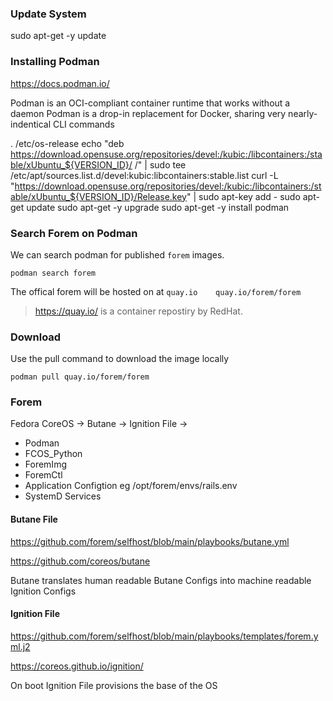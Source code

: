 ### Update System

sudo apt-get -y update

### Installing Podman

https://docs.podman.io/

Podman is an OCI-compliant container runtime that works without a daemon
Podman is a drop-in replacement for Docker, sharing very nearly-indentical CLI commands

. /etc/os-release
echo "deb https://download.opensuse.org/repositories/devel:/kubic:/libcontainers:/stable/xUbuntu_${VERSION_ID}/ /" | sudo tee /etc/apt/sources.list.d/devel:kubic:libcontainers:stable.list
curl -L "https://download.opensuse.org/repositories/devel:/kubic:/libcontainers:/stable/xUbuntu_${VERSION_ID}/Release.key" | sudo apt-key add -
sudo apt-get update
sudo apt-get -y upgrade
sudo apt-get -y install podman

### Search Forem on Podman

We can search podman for published `forem` images.

```
podman search forem
```

The offical forem will be hosted on at `quay.io    quay.io/forem/forem `

> https://quay.io/ is a container repostiry by RedHat.

### Download 

Use the pull command to download the image locally

```
podman pull quay.io/forem/forem
```

### Forem 

Fedora CoreOS -> Butane -> Ignition File -> 
- Podman
- FCOS_Python
- ForemImg
- ForemCtl
- Application Configtion eg /opt/forem/envs/rails.env
- SystemD Services


#### Butane File

https://github.com/forem/selfhost/blob/main/playbooks/butane.yml

https://github.com/coreos/butane

Butane translates human readable Butane Configs into machine readable Ignition Configs

#### Ignition File

https://github.com/forem/selfhost/blob/main/playbooks/templates/forem.yml.j2

https://coreos.github.io/ignition/

On boot Ignition File provisions the base of the OS 

